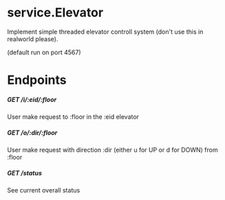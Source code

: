 # service.Elevator

Implement simple threaded elevator controll system (don't use this in realworld please).

(default run on port 4567)

# Endpoints

##### GET /i/:eid/:floor

User make request to :floor in the :eid elevator


##### GET /o/:dir/:floor

User make request with direction :dir (either u for UP or d for DOWN) from :floor

##### GET /status

See current overall status

